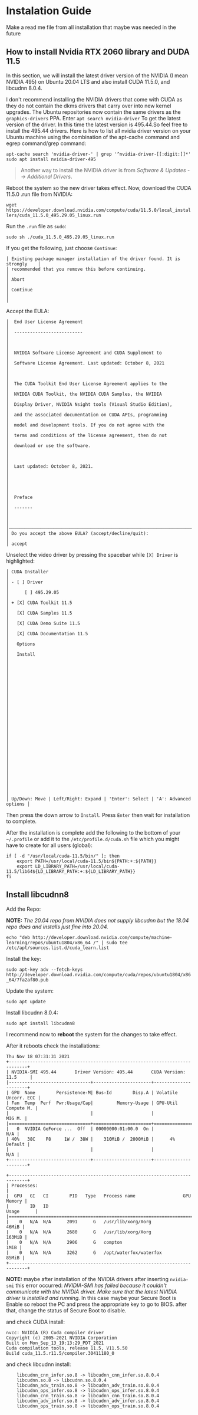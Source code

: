 # Instalation Guide
Make a read me file from all installation that maybe was needed in the future

## How to install Nvidia RTX 2060 library and DUDA 11.5

In this section, we will install the latest driver version of the NVIDIA (I mean NVIDIA 495) on Ubuntu 20.04 LTS and also install CUDA 11.5.0,  and libcudnn 8.0.4.

I don't recommend installing the NVIDIA drivers that come with CUDA as they do not contain the dkms drivers that carry over into new kernel upgrades.
The Ubuntu repositories now contain the same drivers as the ```graphics-drivers``` PPA. 
Enter ```apt search nvidia-driver``` To get the latest version of the driver.
In this time the latest version is 495.44.So feel free to install the 495.44 drivers.
Here is how to list all nvidia driver version on your Ubuntu machine using the combination of the apt-cache command and egrep command/grep command:

```apt-cache search 'nvidia-driver-' | grep '^nvidia-driver-[[:digit:]]*' ```
```sudo apt install nvidia-driver-495```

>Another way to install the NVIDIA driver is from *Software & Updates --> Additional Drivers*.

Reboot the system so the new driver takes effect.
Now, download the CUDA 11.5.0 .run file from NVIDIA:

```wget https://developer.download.nvidia.com/compute/cuda/11.5.0/local_installers/cuda_11.5.0_495.29.05_linux.run```

Run the `.run` file as `sudo`:

`sudo sh ./cuda_11.5.0_495.29.05_linux.run`

If you get the following, just choose `Continue`:

```┌──────────────────────────────────────────────────────────────────────────────┐
│ Existing package manager installation of the driver found. It is strongly    │
│ recommended that you remove this before continuing.                          │
│ Abort                                                                        │
│ Continue                                                                     │
│                                                                             
```
Accept the EULA:

```┌──────────────────────────────────────────────────────────────────────────────┐
│  End User License Agreement                                                  │
│  --------------------------                                                  │
│                                                                              │
│  NVIDIA Software License Agreement and CUDA Supplement to                    │
│  Software License Agreement. Last updated: October 8, 2021                   │
│                                                                              │
│  The CUDA Toolkit End User License Agreement applies to the                  │
│  NVIDIA CUDA Toolkit, the NVIDIA CUDA Samples, the NVIDIA                    │
│  Display Driver, NVIDIA Nsight tools (Visual Studio Edition),                │
│  and the associated documentation on CUDA APIs, programming                  │
│  model and development tools. If you do not agree with the                   │
│  terms and conditions of the license agreement, then do not                  │
│  download or use the software.                                               │
│                                                                              │
│  Last updated: October 8, 2021.                                              │
│                                                                              │
│                                                                              │
│  Preface                                                                     │
│  -------                                                                     │
│                                                                              │
│──────────────────────────────────────────────────────────────────────────────│
│ Do you accept the above EULA? (accept/decline/quit):                         │
│ accept
```


Unselect the video driver by pressing the spacebar while `[X] Driver` is highlighted:


```┌──────────────────────────────────────────────────────────────────────────────┐
│ CUDA Installer                                                               │
│ - [ ] Driver                                                                 │
│      [ ] 495.29.05                                                           │
│ + [X] CUDA Toolkit 11.5                                                      │
│   [X] CUDA Samples 11.5                                                      │
│   [X] CUDA Demo Suite 11.5                                                   │
│   [X] CUDA Documentation 11.5                                                │
│   Options                                                                    │
│   Install                                                                    │
│                                                                              │
│                                                                              │
│                                                                              │
│                                                                              │
│                                                                              │
│                                                                              │
│                                                                              │
│                                                                              │
│                                                                              │
│                                                                              │
│                                                                              │
│                                                                              │
│                                                                              │
│ Up/Down: Move | Left/Right: Expand | 'Enter': Select | 'A': Advanced options │
```


Then press the down arrow to `Install`. Press `Enter` then wait for installation to complete.

After the installation is complete add the following to the bottom of your `~/.profile` or add it to the `/etc/profile.d/cuda.sh` file which you might have to create for all users (global):


```# set PATH for cuda 11.5 installation
if [ -d "/usr/local/cuda-11.5/bin/" ]; then
    export PATH=/usr/local/cuda-11.5/bin${PATH:+:${PATH}}
    export LD_LIBRARY_PATH=/usr/local/cuda-11.5/lib64${LD_LIBRARY_PATH:+:${LD_LIBRARY_PATH}}
fi
```


## Install libcudnn8

Add the Repo:

**NOTE:** *The 20.04 repo from NVIDIA does not supply libcudnn but the 18.04 repo does and installs just fine into 20.04.*

`echo "deb http://developer.download.nvidia.com/compute/machine-learning/repos/ubuntu1804/x86_64 /" | sudo tee /etc/apt/sources.list.d/cuda_learn.list`


Install the key:

`sudo apt-key adv --fetch-keys  http://developer.download.nvidia.com/compute/cuda/repos/ubuntu1804/x86_64/7fa2af80.pub`

Update the system:

`sudo apt update`

Install libcudnn 8.0.4:

`sudo apt install libcudnn8`

I recommend now to **reboot** the system for the changes to take effect.

After it reboots check the installations:

```~$ nvidia-smi
Thu Nov 18 07:31:31 2021       
+-----------------------------------------------------------------------------+
| NVIDIA-SMI 495.44       Driver Version: 495.44       CUDA Version: 11.5     |
|-------------------------------+----------------------+----------------------+
| GPU  Name        Persistence-M| Bus-Id        Disp.A | Volatile Uncorr. ECC |
| Fan  Temp  Perf  Pwr:Usage/Cap|         Memory-Usage | GPU-Util  Compute M. |
|                               |                      |               MIG M. |
|===============================+======================+======================|
|   0  NVIDIA GeForce ...  Off  | 00000000:01:00.0  On |                  N/A |
| 40%   38C    P8     1W /  38W |    310MiB /  2000MiB |      4%      Default |
|                               |                      |                  N/A |
+-------------------------------+----------------------+----------------------+
                                                                               
+-----------------------------------------------------------------------------+
| Processes:                                                                  |
|  GPU   GI   CI        PID   Type   Process name                  GPU Memory |
|        ID   ID                                                   Usage      |
|=============================================================================|
|    0   N/A  N/A      2091      G   /usr/lib/xorg/Xorg                 46MiB |
|    0   N/A  N/A      2680      G   /usr/lib/xorg/Xorg                163MiB |
|    0   N/A  N/A      2906      G   compton                             1MiB |
|    0   N/A  N/A      3262      G   /opt/waterfox/waterfox             85MiB |
+-----------------------------------------------------------------------------+
```
**NOTE:** maybe after installation of the NVIDIA drivers after inserting `nvidia-smi` this error occurred: *NVIDIA-SMI has failed because it couldn't communicate with the NVIDIA driver. Make sure that the latest NVIDIA driver is installed and running.* In this case maybe your Secure Boot is Enable so reboot the PC and press the appropriate key to go to BIOS. after that, change the status of Secure Boot to disable.

and check CUDA install:

```~$ nvcc -V
nvcc: NVIDIA (R) Cuda compiler driver
Copyright (c) 2005-2021 NVIDIA Corporation
Built on Mon_Sep_13_19:13:29_PDT_2021
Cuda compilation tools, release 11.5, V11.5.50
Build cuda_11.5.r11.5/compiler.30411180_0
```

and check libcudnn install:

```~$ /sbin/ldconfig -N -v $(sed 's/:/ /' <<< $LD_LIBRARY_PATH) 2>/dev/null | grep libcudnn
    libcudnn_cnn_infer.so.8 -> libcudnn_cnn_infer.so.8.0.4
    libcudnn.so.8 -> libcudnn.so.8.0.4
    libcudnn_adv_train.so.8 -> libcudnn_adv_train.so.8.0.4
    libcudnn_ops_infer.so.8 -> libcudnn_ops_infer.so.8.0.4
    libcudnn_cnn_train.so.8 -> libcudnn_cnn_train.so.8.0.4
    libcudnn_adv_infer.so.8 -> libcudnn_adv_infer.so.8.0.4
    libcudnn_ops_train.so.8 -> libcudnn_ops_train.so.8.0.4
```



